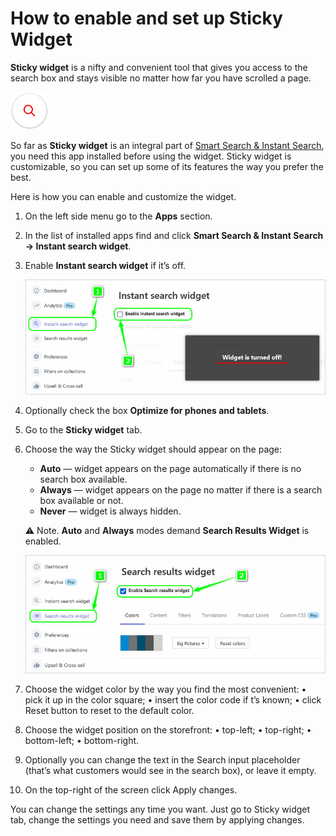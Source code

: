 # How to enable and set up Sticky Widget

**Sticky widget** is a nifty and convenient tool that gives you access to the search box and stays visible no matter how far you have scrolled a page.   

![sticky-widget](https://github.com/ded-ared/shopify/blob/main/images/search-widget.png "Sticky Widget")

So far as **Sticky widget** is an integral part of [Smart Search & Instant Search](https://apps.shopify.com/searchanise), you need this app installed before using the widget.
Sticky widget is customizable, so you can set up some of its features the way you prefer the best.

Here is how you can enable and customize the widget.

1.	On the left side menu go to the **Apps** section.
2.	In the list of installed apps find and click **Smart Search & Instant Search → Instant search widget**.
3.	Enable **Instant search widget** if it’s off.   

    ![instant-search-enable](https://github.com/ded-ared/shopify/blob/main/images/instant-search-widget.png "instant-search-widget")   
4.	Optionally check the box **Optimize for phones and tablets**.
5.	Go to the **Sticky widget** tab.
6.	Choose the way the Sticky widget should appear on the page:
    *	**Auto** — widget appears on the page automatically if there is no search box available.
    *	**Always** — widget appears on the page no matter if there is a search box available or not.
    *	**Never** — widget is always hidden.   
    
    ⚠ Note. **Auto** and **Always** modes demand **Search Results Widget** is enabled.   
    
    ![search-result-widget-enable](https://github.com/ded-ared/shopify/blob/main/images/search-results-widget.png "search-result-widget")
    
7.	Choose the widget color by the way you find the most convenient:
    •	pick it up in the color square;
    •	insert the color code if t’s known;
    •	click Reset button to reset to the default color.
8.	Choose the widget position on the storefront:
    •	top-left;
    •	top-right;
    •	bottom-left;
    •	bottom-right.
9.	Optionally you can change the text in the Search input placeholder (that’s what customers would see in the search box), or leave it empty.
10.	On the top-right of the screen click Apply changes.   

You can change the settings any time you want. Just go to Sticky widget tab, change the settings you need and save them by applying changes.
